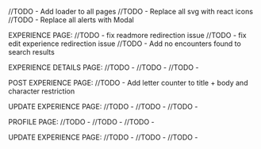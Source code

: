 //TODO - Add loader to all pages
//TODO - Replace all svg with react icons
//TODO - Replace all alerts with Modal

EXPERIENCE PAGE:
//TODO - fix readmore redirection issue
//TODO - fix edit experience redirection issue
//TODO - Add no encounters found to search results

EXPERIENCE DETAILS PAGE:
//TODO -
//TODO -
//TODO -

POST EXPERIENCE PAGE:
//TODO - Add letter counter to title + body and character restriction

UPDATE EXPERIENCE PAGE:
//TODO -
//TODO -
//TODO -

PROFILE PAGE:
//TODO -
//TODO -
//TODO -

UPDATE EXPERIENCE PAGE:
//TODO -
//TODO -
//TODO -

<!--  -->
<!--  -->

<!-- //TODO - Replace alert with modal -->
<!-- //TODO - Do double filters -->
<!-- //TODO - Add expType filters -->
<!-- //TODO - Add loader -->
<!-- //TODO - fix searchBox design -->
<!-- //TODO - fix bookmark placement -->
<!-- //TODO - fix cardDesign -->
<!-- //TODO - replace alert with modal -->
<!-- //TODO - fix delete and edit icon placement -->
